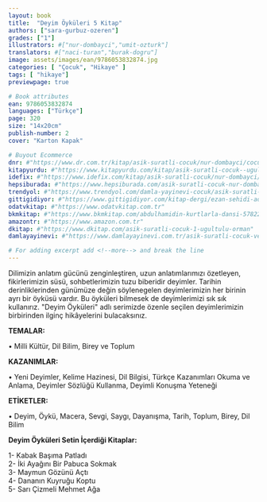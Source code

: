 ```yaml
---
layout: book
title:  "Deyim Öyküleri 5 Kitap"
authors: ["sara-gurbuz-ozeren"]
grades: ["1"]
illustrators: #["nur-dombayci","umit-ozturk"]
translators: #["naci-turan","burak-dogru"]
image: assets/images/ean/9786053832874.jpg
categories: [ "Çocuk", "Hikaye" ]
tags: [ "hikaye"]
previewpage: true

# Book attributes
ean: 9786053832874
languages: ["Türkçe"]
page: 320
size: "14x20cm"
publish-number: 2
cover: "Karton Kapak"

# Buyout Ecommerce
dnr: #"https://www.dr.com.tr/kitap/asik-suratli-cocuk/nur-dombayci/cocuk-ve-genclik/genclik-10-yas/roman-oyku/urunno=0000000723980"
kitapyurdu: #"https://www.kitapyurdu.com/kitap/asik-suratli-cocuk--ugultulu-orman/495662.html&filter_name=As%C4%B1k+Suratl%C4%B1+%C3%87ocuk"
idefix: #"https://www.idefix.com/kitap/asik-suratli-cocuk/nur-dombayci/cocuk-ve-genclik/genclik-10-yas/roman-oyku/urunno=0000000723980"
hepsiburada: #"https://www.hepsiburada.com/asik-suratli-cocuk-nur-dombayci-p-HBV000002J0RS"
trendyol: #"https://www.trendyol.com/damla-yayinevi-cocuk/asik-suratli-cocuk-ugultulu-orman-p-3320525"
gittigidiyor: #"https://www.gittigidiyor.com/kitap-dergi/ezan-sehidi-adnan-menderes_pdp_732728793"
odatvkitap: #"https://www.odatvkitap.com.tr"
bkmkitap: #"https://www.bkmkitap.com/abdulhamidin-kurtlarla-dansi-578226"
amazontr: #"https://www.amazon.com.tr"
dkitap: #"https://www.dkitap.com/asik-suratli-cocuk-1-ugultulu-orman"
damlayayinevi: #"https://www.damlayayinevi.com.tr/asik-suratli-cocuk-ve-onu-etkilemeyen-siradisi-olaylar-1-ugultulu-orman"

# For adding excerpt add <!--more--> and break the line
---
```

Dilimizin anlatım gücünü zenginleştiren, uzun anlatımlarımızı özetleyen, fikirlerimizin süsü, sohbetlerimizin tuzu biberidir deyimler.
Tarihin derinliklerinden günümüze değin söylenegelen deyimlerimizin her birinin ayrı bir öyküsü vardır.
Bu öyküleri bilmesek de deyimlerimizi sık sık kullanırız.
"Deyim Öyküleri" adlı serimizde özenle seçilen deyimlerimizin birbirinden ilginç hikâyelerini bulacaksınız.

**TEMALAR:**

• Milli Kültür, Dil Bilim, Birey ve Toplum

**KAZANIMLAR:**

• Yeni Deyimler, Kelime Hazinesi, Dil Bilgisi, Türkçe Kazanımları Okuma ve Anlama, Deyimler Sözlüğü Kullanma, Deyimli Konuşma Yeteneği

**ETİKETLER:**

• Deyim, Öykü, Macera, Sevgi, Saygı, Dayanışma, Tarih, Toplum, Birey, Dil Bilim

**Deyim Öyküleri Setin İçerdiği Kitaplar:**

1- Kabak Başıma Patladı<br>
2- İki Ayağını Bir Pabuca Sokmak<br>
3- Maymun Gözünü Açtı<br>
4- Dananın Kuyruğu Koptu<br>
5- Sarı Çizmeli Mehmet Ağa
<!--more--> 
